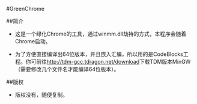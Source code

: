 #GreenChrome

##简介
* 这是一个绿化Chrome的工具，通过winmm.dll劫持的方式，本程序会随着Chrome启动。

* 为了方便直接编译出64位版本，并且嵌入汇编，所以用的是CodeBlocks工程。你可前往<http://tdm-gcc.tdragon.net/download>下载TDM版本MinGW（需要修改几个文件名才能编译64位版本）。

##版权
* 版权没有，随便复制。